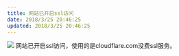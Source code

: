 ```yaml
---
title: 网站已开启ssl访问
date: 2018/3/25 20:46:25
updated: 2018/3/25 20:46:25
---
```

![](https://ws2.sinaimg.cn/large/006tKfTcgy1fqh244g88lj30gb0agzlh.jpg)
网站已开启ssl访问，使用的是cloudflare.com没费ssl服务。